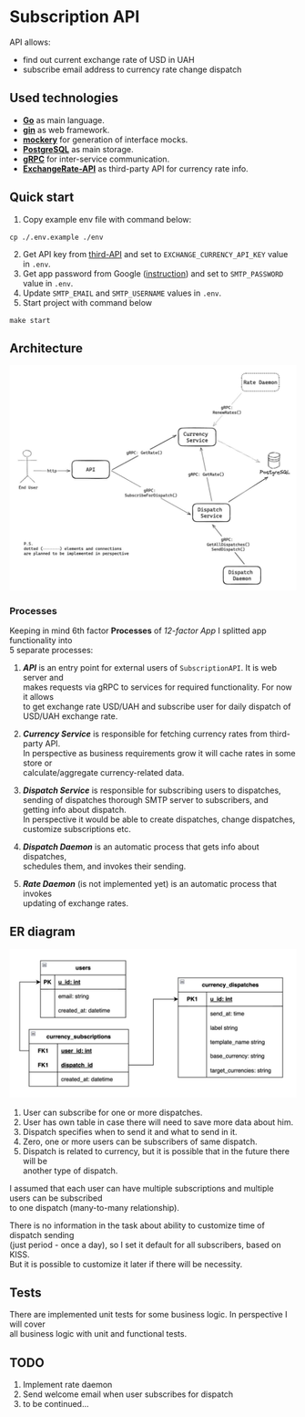 # Subscription API

API allows:
- find out current exchange rate of USD in UAH
- subscribe email address to currency rate change dispatch

## Used technologies

- __[Go](https://go.dev/)__ as main language.
- __[gin](https://gin-gonic.com/docs/)__ as web framework.
- __[mockery](https://vektra.github.io/mockery/latest/)__ for generation of interface mocks.
- __[PostgreSQL](https://www.postgresql.org/)__ as main storage.
- __[gRPC](https://grpc.io/)__ for inter-service communication.
- __[ExchangeRate-API](https://www.exchangerate-api.com/)__ as third-party API for currency rate info.

## Quick start

1. Copy example env file with  command below:
```
cp ./.env.example ./env
```
2. Get API key from [third-API](https://app.exchangerate-api.com/) and set to `EXCHANGE_CURRENCY_API_KEY` value in `.env`.
3. Get app password from Google ([instruction](https://support.google.com/mail/answer/185833?hl=en)) and set to `SMTP_PASSWORD` value in `.env`.
4. Update `SMTP_EMAIL` and `SMTP_USERNAME` values in `.env`.
5. Start project with command below
```
make start
```


## Architecture
![desired achitecture](docs/architecture.png)

### Processes

Keeping in mind 6th factor __Processes__ of _12-factor App_ I splitted app functionality into \
5 separate processes:


1. ___API___ is an entry point for external users of `SubscriptionAPI`. It is web server and\
makes requests via gRPC to services for required functionality. For now it allows \
to get exchange rate USD/UAH and subscribe user for daily dispatch of USD/UAH exchange rate.

2. ___Currency Service___ is responsible for fetching currency rates from third-party API. \
In perspective as business requirements grow it will cache rates in some store or \
calculate/aggregate currency-related data.

3. ___Dispatch Service___ is responsible for subscribing users to dispatches, \
sending of dispatches thorough SMTP server to subscribers, and getting info about dispatch.\
In perspective it would be able to create dispatches, change dispatches, \
customize subscriptions etc.

4. ___Dispatch Daemon___ is an automatic process that gets info about dispatches, \
schedules them, and invokes their sending.

5. ___Rate Daemon___  (is not implemented yet) is an automatic process that invokes \
updating of exchange rates.


## ER diagram

![ER diagram](docs/er-diagram.png)

1. User can subscribe for one or more dispatches.
2. User has own table in case there will need to save more data about him.
3. Dispatch specifies when to send it and what to send in it.
4. Zero, one or more users can be subscribers of same dispatch.
5. Dispatch is related to currency, but it is possible that in the future there will be \
another type of dispatch.

I assumed that each user can have multiple subscriptions and multiple users can be subscribed\
to one dispatch (many-to-many relationship).

There is no information in the task about ability to customize time of dispatch sending \
(just period - once a day), so I set it default for all subscribers, based on KISS. \
But it is possible to customize it later if there will be necessity.

## Tests
There are implemented unit tests for some business logic. In perspective I will cover \
all business logic with unit and functional tests.


## TODO
1. Implement rate daemon
2. Send welcome email when user subscribes for dispatch
4. to be continued...
